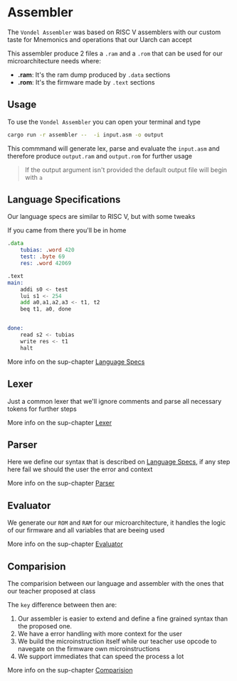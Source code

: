 # Assembler

The `Vondel Assembler` was based on RISC V assemblers with our custom taste for Mnemonics and operations that our Uarch can accept

This assembler produce 2 files a `.ram` and a `.rom` that can be used for our microarchitecture needs where:

- **.ram**: It's the ram dump produced by `.data` sections
- **.rom**: It's the firmware made by `.text` sections

## Usage

To use the `Vondel Assembler` you can open your terminal and type

```sh
cargo run -r assembler --  -i input.asm -o output
```

This commmand will generate lex, parse and evaluate the `input.asm` and therefore produce `output.ram` and `output.rom` for further usage

> If the output argument isn't provided the default output file will begin with `a`

## Language Specifications

Our language specs are similar to RISC V, but with some tweaks

If you came from there you'll be in home

```asm
.data
    tubias: .word 420
    test: .byte 69
    res: .word 42069

.text
main:
    addi s0 <- test
    lui s1 <- 254
    add a0,a1,a2,a3 <- t1, t2
    beq t1, a0, done


done:
    read s2 <- tubias
    write res <- t1
    halt
```

More info on the sup-chapter [Language Specs](./specs.md)

## Lexer

Just a common lexer that we'll ignore comments and parse all necessary tokens for further steps

More info on the sup-chapter [Lexer](./lexer.md)

## Parser

Here we define our syntax that is described on [Language Specs](./specs.md), if any step here fail we should the user
the error and context

More info on the sup-chapter [Parser](./parser.md)

## Evaluator

We generate our `ROM` and `RAM` for our microarchitecture, it handles the logic of our firmware and all variables
that are beeing used

More info on the sup-chapter [Evaluator](./evaluator.md)

## Comparision

The comparision between our language and assembler with the ones that our teacher proposed at class

The `key` difference between then are:

1. Our assembler is easier to extend and define a fine grained syntax than the proposed one.
2. We have a error handling with more context for the user
3. We build the microinstruction itself while our teacher use opcode to navegate on the firmware own microinstructions
4. We support immediates that can speed the process a lot

More info on the sup-chapter [Comparision](./comparision.md)
